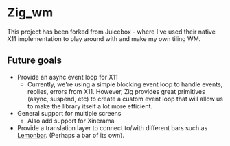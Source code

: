 # Zig_wm

This project has been forked from Juicebox - where I've used their native X11 implementation to play around with and  make my own tiling WM.

## Future goals
- Provide an async event loop for X11
  - Currently, we're using a simple blocking event loop to handle events, replies, errors from X11. However, Zig provides great primitives (async, suspend, etc) to create a custom event loop that will allow us to make the library itself a lot more efficient.
- General support for multiple screens
  - Also add support for Xinerama
- Provide a translation layer to connect to/with different bars such as [Lemonbar](https://github.com/LemonBoy/bar). (Perhaps a bar of its own).
